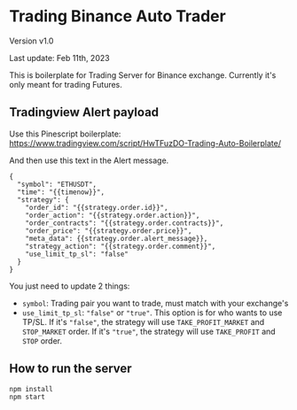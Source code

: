 # Trading Binance Auto Trader

Version v1.0

Last update: Feb 11th, 2023

This is boilerplate for Trading Server for Binance exchange. Currently it's only meant for trading Futures.  

## Tradingview Alert payload
Use this Pinescript boilerplate: https://www.tradingview.com/script/HwTFuzDO-Trading-Auto-Boilerplate/

And then use this text in the Alert message.

```
{
  "symbol": "ETHUSDT",
  "time": "{{timenow}}",
  "strategy": {
    "order_id": "{{strategy.order.id}}",
    "order_action": "{{strategy.order.action}}",
    "order_contracts": "{{strategy.order.contracts}}",
    "order_price": "{{strategy.order.price}}",
    "meta_data": {{strategy.order.alert_message}},
    "strategy_action": "{{strategy.order.comment}}",
    "use_limit_tp_sl": "false"
  }
}
```

You just need to update 2 things:
- `symbol`: Trading pair you want to trade, must match with your exchange's
- `use_limit_tp_sl`: `"false"` or `"true"`. This option is for who wants to use TP/SL. If it's `"false"`, the strategy will use `TAKE_PROFIT_MARKET` and `STOP_MARKET` order. If it's `"true"`, the strategy will use `TAKE_PROFIT` and `STOP` order.

## How to run the server

```
npm install
npm start
```

